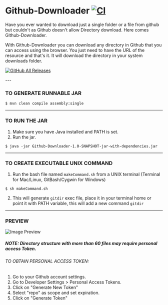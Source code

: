 # Github-Downloader [![CI](https://github.com/livesamarthgupta/Github-Downloader/actions/workflows/main.yml/badge.svg?branch=master)](https://github.com/livesamarthgupta/Github-Downloader/actions/workflows/main.yml)

Have you ever wanted to download just a single folder or a file from github but couldn't as Github doesn't allow Directory download. Here comes Github-Downloader.

With Github-Downloader you can download any directory in Github that you can access using the browser. You just need to have the URL of the resource and that's it.
It will download the directory in your system downloads folder.

<p align="left">
  <a href="https://github.com/livesamarthgupta/Github-Downloader/releases/"><img alt="GitHub All Releases" src="https://img.shields.io/github/downloads/livesamarthgupta/Github-Downloader/total.svg?label=Download&logo=github&style=for-the-badge"></a> 
</p>
---

### TO GENERATE RUNNABLE JAR

```
$ mvn clean compile assembly:single
```

---

### TO RUN THE JAR

1. Make sure you have Java installed and PATH is set.
2. Run the jar.

```
$ java -jar Github-Downloader-1.0-SNAPSHOT-jar-with-dependencies.jar
```

---

### TO CREATE EXECUTABLE UNIX COMMAND

1. Run the bash file named `makeCommand.sh` from a UNIX terminal (Terminal for Mac/Linux, GitBash/Cygwin for Windows)

```
$ sh makeCommand.sh
```

2. This will generate `gitdir` exec file, place it in your terminal home or point it with PATH variable, this will add a new command `gitdir`

---

### PREVIEW

![Image Preview](https://dev-to-uploads.s3.amazonaws.com/uploads/articles/bas2rh8pqphbw7608bq2.png)


##### NOTE: Directory structure with more than 60 files may require personal access Token.
###### TO OBTAIN PERSONAL ACCESS TOKEN:

1. Go to your Github account settings.
2. Go to Developer Settings > Personal Access Tokens.
3. Click on "Generate New Token"
4. Select "repo" as scope and set expiration.
5. Click on "Generate Token"
